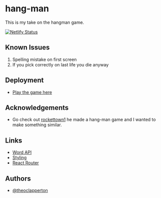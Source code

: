 # hang-man

This is my take on the hangman game.

[![Netlify Status](https://api.netlify.com/api/v1/badges/58d862e7-3cca-4c20-94a1-d6016eb81386/deploy-status)](https://app.netlify.com/sites/hangman-teobot/deploys)

## Known Issues
1. Spelling mistake on first screen
2. If you pick correctly on last life you die anyway

## Deployment
- [Play the game here](https://hangman-teobot.netlify.app/)

## Acknowledgements

- Go check out [rockettown1](https://github.com/rockettown1/BasicHangman) he made a hang-man game and I wanted to make something similar.

## Links

- [Word API](https://random-word-api.herokuapp.com/word)
- [Styling](https://react.semantic-ui.com/)
- [React Router](https://reactrouter.com/web/guides/quick-start)

## Authors

- [@theoclapperton](https://www.github.com/teobot)
